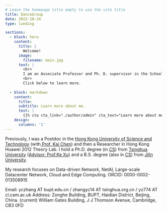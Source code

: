 ```yaml
---
# Leave the homepage title empty to use the site title
title: DanceGroup
date: 2022-10-24
type: landing

sections:
  - block: hero
    content:
      title: |
        Welcome!
      image:
        filename: main.jpg
      text: |
        <br>
        I am an Associate Professor and Ph. D. supervisor in the School of Computer Science at Beijing University of Posts and Telecommunications. I am the Director of Network and  Software Communication Center, CS, BUPT, the Director of Academic Committee in Joint Laboratory of BUPT and Chuangcache, and I am also a Committee Member of China Computer Federation Block Chain Technical Committee and Internet Technical Committee, a senior member in China Institute of Communications. 
        <br>
        Click below to learn more.
        
  - block: markdown
    content:
      title:
      subtitle: Learn more about me.
      text: |
        {{% cta cta_link="./author/admin" cta_text="Learn more about me →" %}}
    design:
      columns: '1'
---
```


Previously, I was a Postdoc in the [Hong Kong University of Science and Technology](https://hkust.edu.hk/) (with[ Prof. Kai Chen](https://cse.hkust.edu.hk/~kaichen/)) and then a Researcher in Hong Kong Huawei 2012 Theory Lab. I hold a Ph.D. degree (in [CS](https://www.cs.tsinghua.edu.cn/)) from [Tsinghua University](https://www.tsinghua.edu.cn/) ([Advisor: Prof.Ke Xu](http://www.thucsnet.org/xuke.html)) and a B.S. degree (also in [CS](http://ccst.jlu.edu.cn/)) from [Jilin University](https://www.jlu.edu.cn/). 

My research focuses on Data-driven Network, NetAI, Large-scale Datacenter Network, Cloud and Edge Computing. ORCID: 0000-0002-013508915



Email: yczhang AT bupt.edu.cn  /  zhangyc14 AT tsinghua.org.cn /  yz774 AT cl.cam.ac.uk
Address: Zonghe Building, BUPT, Haidian District, Beijing, China. (current)
William Gates Building, J J Thomson Avenue, Cambridge, CB3 0FD